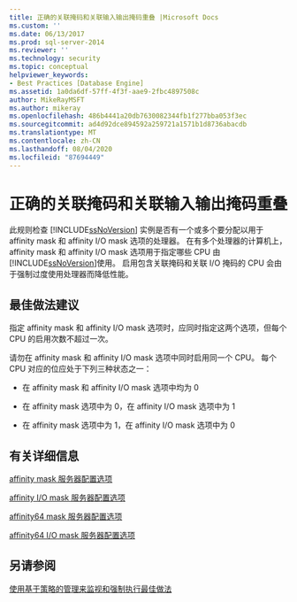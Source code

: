 ```yaml
---
title: 正确的关联掩码和关联输入输出掩码重叠 |Microsoft Docs
ms.custom: ''
ms.date: 06/13/2017
ms.prod: sql-server-2014
ms.reviewer: ''
ms.technology: security
ms.topic: conceptual
helpviewer_keywords:
- Best Practices [Database Engine]
ms.assetid: 1a0da6df-57ff-4f3f-aae9-2fbc4897508c
author: MikeRayMSFT
ms.author: mikeray
ms.openlocfilehash: 486b4441a20db7630082344fb1f277bba053f3ec
ms.sourcegitcommit: ad4d92dce894592a259721a1571b1d8736abacdb
ms.translationtype: MT
ms.contentlocale: zh-CN
ms.lasthandoff: 08/04/2020
ms.locfileid: "87694449"
---
```

# <a name="correct-affinity-mask-and-affinity-input-output-mask-overlap"></a>正确的关联掩码和关联输入输出掩码重叠
  此规则检查 [!INCLUDE[ssNoVersion](../../includes/ssnoversion-md.md)] 实例是否有一个或多个要分配以用于 affinity mask 和 affinity I/O mask 选项的处理器。 在有多个处理器的计算机上，affinity mask 和 affinity I/O mask 选项用于指定哪些 CPU 由 [!INCLUDE[ssNoVersion](../../includes/ssnoversion-md.md)]使用。 启用包含关联掩码和关联 I/O 掩码的 CPU 会由于强制过度使用处理器而降低性能。  
  
## <a name="best-practices-recommendations"></a>最佳做法建议  
 指定 affinity mask 和 affinity I/O mask 选项时，应同时指定这两个选项，但每个 CPU 的启用次数不超过一次。  
  
 请勿在 affinity mask 和 affinity I/O mask 选项中同时启用同一个 CPU。 每个 CPU 对应的位应处于下列三种状态之一：  
  
-   在 affinity mask 和 affinity I/O mask 选项中均为 0  
  
-   在 affinity mask 选项中为 0，在 affinity I/O mask 选项中为 1  
  
-   在 affinity mask 选项中为 1，在 affinity I/O mask 选项中为 0  
  
## <a name="for-more-information"></a>有关详细信息  
 [affinity mask 服务器配置选项](../../database-engine/configure-windows/affinity-mask-server-configuration-option.md)  
  
 [affinity I/O mask 服务器配置选项](../../database-engine/configure-windows/affinity-input-output-mask-server-configuration-option.md)  
  
 [affinity64 mask 服务器配置选项](../../database-engine/configure-windows/affinity64-mask-server-configuration-option.md)  
  
 [affinity64 I/O mask 服务器配置选项](../../database-engine/configure-windows/affinity64-input-output-mask-server-configuration-option.md)  
  
## <a name="see-also"></a>另请参阅  
 [使用基于策略的管理来监视和强制执行最佳做法](monitor-and-enforce-best-practices-by-using-policy-based-management.md)  
  
  
